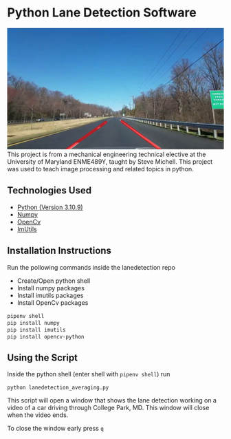 # Python Lane Detection Software
![Lane Detection Software Screenshot](./readme-assets/lane-detection-averaging.png)
This project is from a mechanical engineering technical elective at the University of Maryland ENME489Y, taught by Steve Michell. This project was used to teach image processing and related topics in python. 

## Technologies Used
- [Python (Version 3.10.9)](https://www.python.org/)
- [Numpy](https://numpy.org/)
- [OpenCv](https://opencv.org/)
- [ImUtils](https://pypi.org/project/imutils/)

## Installation Instructions
Run the pollowing commands inside the lanedetection repo
- Create/Open python shell
- Install numpy packages
- Install imutils packages
- Install OpenCv packages
```
pipenv shell
pip install numpy
pip install imutils
pip install opencv-python
```

## Using the Script
Inside the python shell (enter shell with ```pipenv shell```) run
```
python lanedetection_averaging.py
```

This script will open a window that shows the lane detection working on a video of a car driving through College Park, MD. This window will close when the video ends. 

To close the window early press ```q```